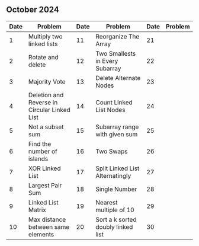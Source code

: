 ## October 2024

| Date | Problem                                      | Date | Problem                            | Date | Problem |
| ---- | -------------------------------------------- | ---- | ---------------------------------- | ---- | ------- |
| 1    | Multiply two linked lists                    | 11   | Reorganize The Array               | 21   |         |
| 2    | Rotate and delete                            | 12   | Two Smallests in Every Subarray    | 22   |         |
| 3    | Majority Vote                                | 13   | Delete Alternate Nodes             | 23   |         |
| 4    | Deletion and Reverse in Circular Linked List | 14   | Count Linked List Nodes            | 24   |         |
| 5    | Not a subset sum                             | 15   | Subarray range with given sum      | 25   |         |
| 6    | Find the number of islands                   | 16   | Two Swaps                          | 26   |         |
| 7    | XOR Linked List                              | 17   | Split Linked List Alternatingly    | 27   |         |
| 8    | Largest Pair Sum                             | 18   | Single Number                      | 28   |         |
| 9    | Linked List Matrix                           | 19   | Nearest multiple of 10             | 29   |         |
| 10   | Max distance between same elements           | 20   | Sort a k sorted doubly linked list | 30   |         |

